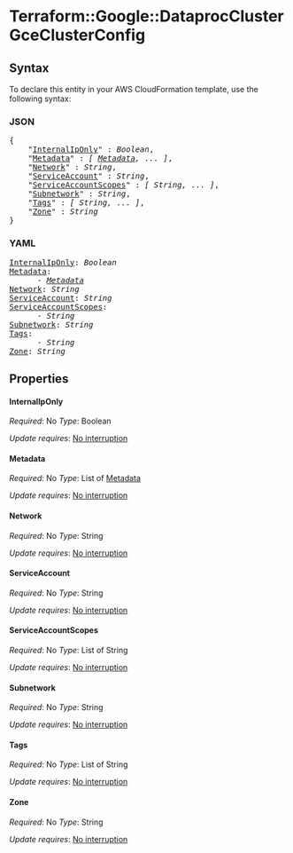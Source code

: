 # Terraform::Google::DataprocCluster GceClusterConfig

## Syntax

To declare this entity in your AWS CloudFormation template, use the following syntax:

### JSON

<pre>
{
    "<a href="#internaliponly" title="InternalIpOnly">InternalIpOnly</a>" : <i>Boolean</i>,
    "<a href="#metadata" title="Metadata">Metadata</a>" : <i>[ <a href="gceclusterconfig-metadata.md">Metadata</a>, ... ]</i>,
    "<a href="#network" title="Network">Network</a>" : <i>String</i>,
    "<a href="#serviceaccount" title="ServiceAccount">ServiceAccount</a>" : <i>String</i>,
    "<a href="#serviceaccountscopes" title="ServiceAccountScopes">ServiceAccountScopes</a>" : <i>[ String, ... ]</i>,
    "<a href="#subnetwork" title="Subnetwork">Subnetwork</a>" : <i>String</i>,
    "<a href="#tags" title="Tags">Tags</a>" : <i>[ String, ... ]</i>,
    "<a href="#zone" title="Zone">Zone</a>" : <i>String</i>
}
</pre>

### YAML

<pre>
<a href="#internaliponly" title="InternalIpOnly">InternalIpOnly</a>: <i>Boolean</i>
<a href="#metadata" title="Metadata">Metadata</a>: <i>
      - <a href="gceclusterconfig-metadata.md">Metadata</a></i>
<a href="#network" title="Network">Network</a>: <i>String</i>
<a href="#serviceaccount" title="ServiceAccount">ServiceAccount</a>: <i>String</i>
<a href="#serviceaccountscopes" title="ServiceAccountScopes">ServiceAccountScopes</a>: <i>
      - String</i>
<a href="#subnetwork" title="Subnetwork">Subnetwork</a>: <i>String</i>
<a href="#tags" title="Tags">Tags</a>: <i>
      - String</i>
<a href="#zone" title="Zone">Zone</a>: <i>String</i>
</pre>

## Properties

#### InternalIpOnly

_Required_: No
_Type_: Boolean

_Update requires_: [No interruption](https://docs.aws.amazon.com/AWSCloudFormation/latest/UserGuide/using-cfn-updating-stacks-update-behaviors.html#update-no-interrupt)

#### Metadata

_Required_: No
_Type_: List of <a href="gceclusterconfig-metadata.md">Metadata</a>

_Update requires_: [No interruption](https://docs.aws.amazon.com/AWSCloudFormation/latest/UserGuide/using-cfn-updating-stacks-update-behaviors.html#update-no-interrupt)

#### Network

_Required_: No
_Type_: String

_Update requires_: [No interruption](https://docs.aws.amazon.com/AWSCloudFormation/latest/UserGuide/using-cfn-updating-stacks-update-behaviors.html#update-no-interrupt)

#### ServiceAccount

_Required_: No
_Type_: String

_Update requires_: [No interruption](https://docs.aws.amazon.com/AWSCloudFormation/latest/UserGuide/using-cfn-updating-stacks-update-behaviors.html#update-no-interrupt)

#### ServiceAccountScopes

_Required_: No
_Type_: List of String

_Update requires_: [No interruption](https://docs.aws.amazon.com/AWSCloudFormation/latest/UserGuide/using-cfn-updating-stacks-update-behaviors.html#update-no-interrupt)

#### Subnetwork

_Required_: No
_Type_: String

_Update requires_: [No interruption](https://docs.aws.amazon.com/AWSCloudFormation/latest/UserGuide/using-cfn-updating-stacks-update-behaviors.html#update-no-interrupt)

#### Tags

_Required_: No
_Type_: List of String

_Update requires_: [No interruption](https://docs.aws.amazon.com/AWSCloudFormation/latest/UserGuide/using-cfn-updating-stacks-update-behaviors.html#update-no-interrupt)

#### Zone

_Required_: No
_Type_: String

_Update requires_: [No interruption](https://docs.aws.amazon.com/AWSCloudFormation/latest/UserGuide/using-cfn-updating-stacks-update-behaviors.html#update-no-interrupt)

